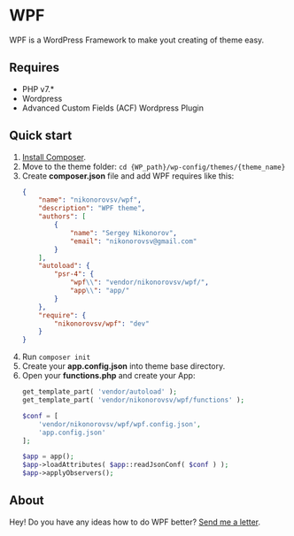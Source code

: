 # WPF
WPF is a WordPress Framework to make yout creating of theme easy.

## Requires
* PHP v7.*
* Wordpress
* Advanced Custom Fields (ACF) Wordpress Plugin

## Quick start
1. [Install Composer](https://getcomposer.org/download/).
2. Move to the theme folder: `cd {WP_path}/wp-config/themes/{theme_name}`
3. Create **composer.json** file and add WPF requires like this:
    ```json
    {
        "name": "nikonorovsv/wpf",
        "description": "WPF theme",
        "authors": [
            {
                "name": "Sergey Nikonorov",
                "email": "nikonorovsv@gmail.com"
            }
        ],
        "autoload": {
            "psr-4": {
                "wpf\\": "vendor/nikonorovsv/wpf/",
                "app\\": "app/"
            }
        },
        "require": {
            "nikonorovsv/wpf": "dev"
        }
    }
    ```
4. Run `composer init`
5. Create your **app.config.json** into theme base directory.
6. Open your **functions.php** and create your App:
    ```php
    get_template_part( 'vendor/autoload' );
    get_template_part( 'vendor/nikonorovsv/wpf/functions' );
 
    $conf = [
    	'vendor/nikonorovsv/wpf/wpf.config.json',
    	'app.config.json'
    ];
    
    $app = app();
    $app->loadAttributes( $app::readJsonConf( $conf ) );
    $app->applyObservers();
    ```

## About
Hey! Do you have any ideas how to do WPF better? 
[Send me a letter](mailto:nikonorovsv@gmail.com).
  
    